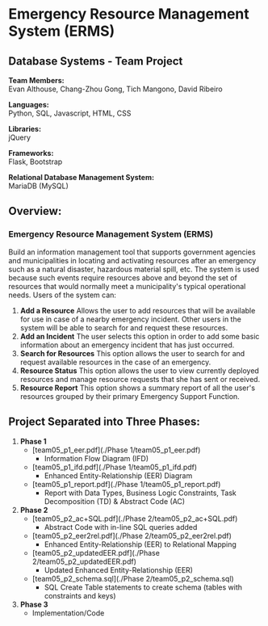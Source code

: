 # Emergency Resource Management System (ERMS)
## Database Systems - Team Project

**Team Members:**  
Evan Althouse, Chang-Zhou Gong, Tich Mangono, David Ribeiro 

**Languages:**  
Python, SQL, Javascript, HTML, CSS

**Libraries:**  
jQuery

**Frameworks:**  
Flask, Bootstrap

**Relational Database Management System:**  
MariaDB (MySQL)


## Overview:

### Emergency Resource Management System (ERMS)
Build an information management tool that supports government agencies and municipalities in locating and activating resources after an emergency such as a natural disaster, hazardous material spill, etc. The system is used because such events require resources above and beyond the set of resources that would normally meet a municipality's typical operational needs. Users of the system can:

1. **Add a Resource** Allows the user to add resources that will be available for use in case of a nearby emergency incident. Other users in the system will be able to search for and request these resources. 
2. **Add an Incident** The user selects this option in order to add some basic information about an emergency incident that has just occurred. 
3. **Search for Resources** This option allows the user to search for and request available resources in the case of an emergency. 
4. **Resource Status** This option allows the user to view currently deployed resources and manage resource requests that she has sent or received. 
5. **Resource Report** This option shows a summary report of all the user's resources grouped by their primary Emergency Support Function. 


## Project Separated into Three Phases: 

1. **Phase 1**  
    * [team05_p1_eer.pdf](./Phase 1/team05_p1_eer.pdf)  
      * Information Flow Diagram (IFD)
    * [team05_p1_ifd.pdf](./Phase 1/team05_p1_ifd.pdf)  
      * Enhanced Entity-Relationship (EER) Diagram
    * [team05_p1_report.pdf](./Phase 1/team05_p1_report.pdf)
      * Report with Data Types, Business Logic Constraints, Task Decomposition (TD) & Abstract Code (AC)
2. **Phase 2**
    * [team05_p2_ac+SQL.pdf](./Phase 2/team05_p2_ac+SQL.pdf)
      * Abstract Code with in-line SQL queries added
    * [team05_p2_eer2rel.pdf](./Phase 2/team05_p2_eer2rel.pdf)
      * Enhanced Entity-Relationship (EER) to Relational Mapping
    * [team05_p2_updatedEER.pdf](./Phase 2/team05_p2_updatedEER.pdf)
      * Updated Enhanced Entity-Relationship (EER)
    * [team05_p2_schema.sql](./Phase 2/team05_p2_schema.sql)
      * SQL Create Table statements to create schema (tables with constraints and keys)
3. **Phase 3**
    * Implementation/Code
